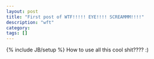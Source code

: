 ```yaml
---
layout: post
title: "First post of WTF!!!!! EYE!!!! SCREAMMM!!!!"
description: "wft"
category: 
tags: []
---
```

{% include JB/setup %}
How to use all this cool shit???? :)
